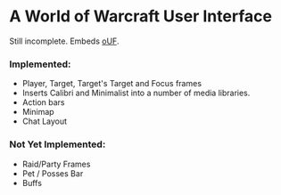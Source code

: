 # A World of Warcraft User Interface

Still incomplete. Embeds [oUF](http://ixo.no/git/oUF.git/).

### Implemented:

* Player, Target, Target's Target and Focus frames
* Inserts Calibri and Minimalist into a number of media libraries.
* Action bars
* Minimap
* Chat Layout

### Not Yet Implemented:

* Raid/Party Frames
* Pet / Posses Bar
* Buffs
